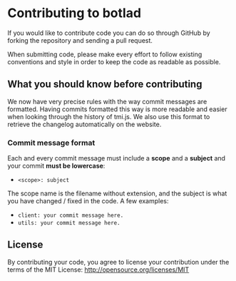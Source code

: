 # Contributing to botlad

If you would like to contribute code you can do so through GitHub by forking the repository and sending a pull request.

When submitting code, please make every effort to follow existing conventions and style in order to keep the code as readable as possible.

## What you should know before contributing

We now have very precise rules with the way commit messages are formatted. Having commits formatted this way is more readable and easier when looking through the history of tmi.js. We also use this format to retrieve the changelog automatically on the website.

### Commit message format

Each and every commit message must include a **scope** and a **subject** and your commit **must be lowercase**:
* ``<scope>: subject``

The scope name is the filename without extension, and the subject is what you have changed / fixed in the code.
A few examples:

* ``client: your commit message here.``
* ``utils: your commit message here.``

## License

By contributing your code, you agree to license your contribution under the terms of the MIT License: http://opensource.org/licenses/MIT
